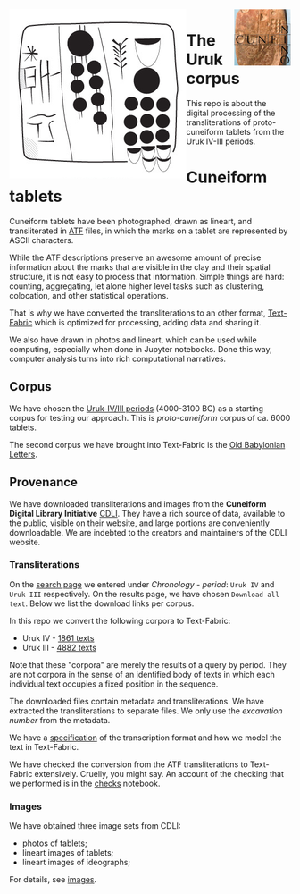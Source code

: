 <img src="images/logo.png" align="left"/>
<img src="images/ninologo.png" align="right" width="20%"/>

The Uruk corpus
==============================

This repo is about the digital processing of the transliterations of
proto-cuneiform tablets from the Uruk IV-III periods.

Cuneiform tablets
=================

Cuneiform tablets have been photographed, drawn as lineart, and transliterated
in [ATF](http://oracc.museum.upenn.edu/doc/help/editinginatf/cdliatf/index.html)
files, in which the marks on a tablet are represented by ASCII characters.

While the ATF descriptions preserve an awesome amount of precise information
about the marks that are visible in the clay and their spatial structure, it is
not easy to process that information. Simple things are hard: counting,
aggregating, let alone higher level tasks such as clustering, colocation, and
other statistical operations.

That is why we have converted the transliterations to an other format,
[Text-Fabric](https://github.com/annotation/text-fabric)
which is optimized for processing, adding data and sharing it.

We also have drawn in photos and lineart, which can be used while computing,
especially when done in Jupyter notebooks. Done this way, computer analysis
turns into rich computational narratives.

Corpus
------

We have chosen the
[Uruk-IV/III periods](http://cdli.ox.ac.uk/wiki/doku.php?id=proto-cuneiform)
(4000-3100 BC) as a starting corpus for testing our approach. This is
*proto-cuneiform* corpus of ca. 6000 tablets.

The second corpus we have brought into Text-Fabric is the 
[Old Babylonian Letters](https://github.com/Nino-cunei/oldbabylonian/blob/master/docs/about.md).

Provenance
----------

We have downloaded transliterations and images from the **Cuneiform Digital
Library Initiative** [CDLI](https://cdli.ucla.edu). They have a rich source of
data, available to the public, visible on their website, and large portions are
conveniently downloadable. We are indebted to the creators and maintainers of
the CDLI website.

### Transliterations

On the [search page](https://cdli.ucla.edu/search/search.php) we entered under
*Chronology - period*: `Uruk IV` and `Uruk III` respectively. On the results
page, we have chosen `Download all text`. Below we list the download
links per corpus.

In this repo we convert the following corpora to Text-Fabric:

*   Uruk IV -
    [1861 texts](https://cdli.ucla.edu/search/search_results.php?SearchMode=Text&requestFrom=Search&PrimaryPublication=&Author=&PublicationDate=&SecondaryPublication=&Collection=&AccessionNumber=&MuseumNumber=&Provenience=&ExcavationNumber=&Period=uruk+iv&DatesReferenced=&ObjectType=&ObjectRemarks=&Material=&TextSearch=&TranslationSearch=&CommentSearch=&StructureSearch=&Language=&Genre=&SubGenre=&CompositeNumber=&SealID=&ObjectID=&ATFSource=&CatalogueSource=&TranslationSource=)
*   Uruk III -
    [4882 texts](https://cdli.ucla.edu/search/search_results.php?SearchMode=Text&requestFrom=Search&PrimaryPublication=&Author=&PublicationDate=&SecondaryPublication=&Collection=&AccessionNumber=&MuseumNumber=&Provenience=&ExcavationNumber=&Period=uruk+iii&DatesReferenced=&ObjectType=&ObjectRemarks=&Material=&TextSearch=&TranslationSearch=&CommentSearch=&StructureSearch=&Language=&Genre=&SubGenre=&CompositeNumber=&SealID=&ObjectID=&ATFSource=&CatalogueSource=&TranslationSource=)

Note that these "corpora" are merely the results of a query by period. They are
not corpora in the sense of an identified body of texts in which each individual
text occupies a fixed position in the sequence.

The downloaded files contain metadata and transliterations.
We have extracted the transliterations to separate files.
We only use the *excavation number* from the metadata.

We have a [specification](transcription.md) of the transcription format and
how we model the text in Text-Fabric.

We have checked the conversion from the ATF transliterations to Text-Fabric
extensively. Cruelly, you might say. An account of the checking that we
performed is in the
[checks](http://nbviewer.jupyter.org/github/Nino-cunei/uruk/blob/master/programs/checks.ipynb)
notebook.

### Images

We have obtained three image sets from CDLI:

*   photos of tablets;
*   lineart images of tablets;
*   lineart images of ideographs;

For details, see [images](images.md).

